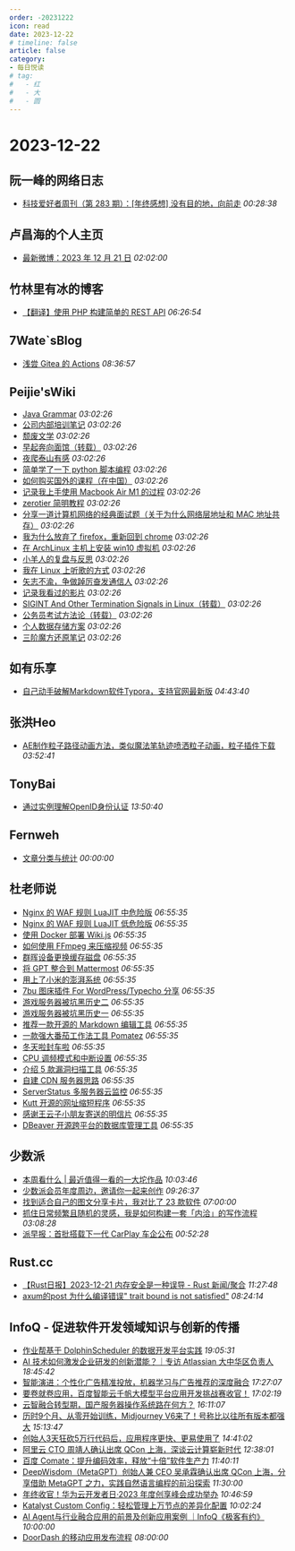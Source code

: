 ```yaml
---
order: -20231222
icon: read
date: 2023-12-22
# timeline: false
article: false
category:
- 每日悦读
# tag:
#   - 红
#   - 大
#   - 圆
---
```


# 2023-12-22 
## 阮一峰的网络日志<span></span>
* [科技爱好者周刊（第 283 期）：\[年终感想\] 没有目的地，向前走](http://www.ruanyifeng.com/blog/2023/12/weekly-issue-283.html) *00:28:38* 
## 卢昌海的个人主页<span></span>
* [最新微博：2023 年 12 月 21 日](https://www.changhai.org/articles/miscellaneous/blog/202312.php#latest) *02:02:00* 
## 竹林里有冰的博客<span></span>
* [【翻译】使用 PHP 构建简单的 REST API](https://zhul.in/2023/12/12/php-simple-rest-api/) *06:26:54* 
## 7Wate`sBlog<span></span>
* [浅尝 Gitea 的 Actions](https://blog.7wate.com/archives/qian-chang-gitea-de-actions) *08:36:57* 
## Peijie'sWiki<span></span>
* [Java Grammar](https://liupj.top/2023/12/10/JavarGrammar/) *03:02:26* 
* [公司内部培训笔记](https://liupj.top/2023/12/03/structuredExpression/) *03:02:26* 
* [颓废文学](https://liupj.top/2023/11/19/relax/) *03:02:26* 
* [早起奔向面馆（转载）](https://liupj.top/2023/09/10/eat-fish-noddle-at-morning/) *03:02:26* 
* [夜爬泰山有感](https://liupj.top/2023/06/24/mountTai/) *03:02:26* 
* [简单学了一下 python 脚本编程](https://liupj.top/2023/04/01/py_takeaway_message/) *03:02:26* 
* [如何购买国外的课程（在中国）](https://liupj.top/2023/03/28/how-to-buy-courses-on-udemy-in-china/) *03:02:26* 
* [记录我上手使用 Macbook Air M1 的过程](https://liupj.top/2023/03/18/macos-m1-setup/) *03:02:26* 
* [zerotier 简明教程](https://liupj.top/2023/01/31/zerotier/) *03:02:26* 
* [分享一道计算机网络的经典面试题（关于为什么网络层地址和 MAC 地址共存）](https://liupj.top/2023/01/30/mac-ip/) *03:02:26* 
* [我为什么放弃了 firefox，重新回到 chrome](https://liupj.top/2023/01/07/why-chrome/) *03:02:26* 
* [在 ArchLinux 主机上安装 win10 虚拟机](https://liupj.top/2022/12/31/windows10-in-virtualbox/) *03:02:26* 
* [小羊人的复盘与反思](https://liupj.top/2022/12/12/ill/) *03:02:26* 
* [我在 Linux 上听歌的方式](https://liupj.top/2022/12/09/music-linux-method/) *03:02:26* 
* [矢志不渝，争做踔厉奋发通信人](https://liupj.top/2022/10/22/1_big_20/) *03:02:26* 
* [记录我看过的影片](https://liupj.top/2022/10/02/movies/) *03:02:26* 
* [SIGINT And Other Termination Signals in Linux（转载）](https://liupj.top/2022/08/05/sigint-and-other-termination-signals-in-linux/) *03:02:26* 
* [公务员考试方法论（转载）](https://liupj.top/2022/07/22/gongkao-method/) *03:02:26* 
* [个人数据存储方案](https://liupj.top/2022/07/12/data-storage/) *03:02:26* 
* [三阶魔方还原笔记](https://liupj.top/2022/07/10/mofang/) *03:02:26* 
## 如有乐享<span></span>
* [自己动手破解Markdown软件Typora，支持官网最新版](https://51.ruyo.net/18583.html) *04:43:40* 
## 张洪Heo<span></span>
* [AE制作粒子路径动画方法，类似魔法笔轨迹喷洒粒子动画，粒子插件下载](https://blog.zhheo.com/p/d7dc0728.html) *03:52:41* 
## TonyBai<span></span>
* [通过实例理解OpenID身份认证](https://tonybai.com/2023/12/22/understand-oidc-by-example/) *13:50:40* 
## Fernweh<span></span>
* [文章分类与统计](https://blog.wohin.me/post-categories/) *00:00:00* 
## 杜老师说<span></span>
* [Nginx 的 WAF 规则 LuaJIT 中危险版](https://dusays.com/658/) *06:55:35* 
* [Nginx 的 WAF 规则 LuaJIT 低危险版](https://dusays.com/657/) *06:55:35* 
* [使用 Docker 部署 Wiki.js](https://dusays.com/656/) *06:55:35* 
* [如何使用 FFmpeg 来压缩视频](https://dusays.com/655/) *06:55:35* 
* [群晖设备更换缓存磁盘](https://dusays.com/654/) *06:55:35* 
* [将 GPT 整合到 Mattermost](https://dusays.com/653/) *06:55:35* 
* [用上了小米的澎湃系统](https://dusays.com/652/) *06:55:35* 
* [7bu 图床插件 For WordPress/Typecho 分享](https://dusays.com/651/) *06:55:35* 
* [游戏服务器被坑黑历史二](https://dusays.com/650/) *06:55:35* 
* [游戏服务器被坑黑历史一](https://dusays.com/649/) *06:55:35* 
* [推荐一款开源的 Markdown 编辑工具](https://dusays.com/648/) *06:55:35* 
* [一款强大番茄工作法工具 Pomatez](https://dusays.com/647/) *06:55:35* 
* [冬天啦封车啦](https://dusays.com/646/) *06:55:35* 
* [CPU 调频模式和中断设置](https://dusays.com/645/) *06:55:35* 
* [介绍 5 款漏洞扫描工具](https://dusays.com/644/) *06:55:35* 
* [自建 CDN 服务器思路](https://dusays.com/643/) *06:55:35* 
* [ServerStatus 多服务器云监控](https://dusays.com/642/) *06:55:35* 
* [Kutt 开源的网址缩短程序](https://dusays.com/641/) *06:55:35* 
* [感谢王云子小朋友寄送的明信片](https://dusays.com/640/) *06:55:35* 
* [DBeaver 开源跨平台的数据库管理工具](https://dusays.com/639/) *06:55:35* 
## 少数派<span></span>
* [本周看什么 | 最近值得一看的一大坨作品](https://sspai.com/post/85272) *10:03:46* 
* [少数派会员年度周边，邀请你一起来创作](https://sspai.com/prime/story/member-merch-design-2023) *09:26:37* 
* [找到适合自己的图文分享卡片，我对比了 23 款软件](https://sspai.com/post/85218) *07:00:00* 
* [抓住日常频繁且随机的灵感，我是如何构建一套「内洽」的写作流程](https://sspai.com/post/84644) *03:08:28* 
* [派早报：首批搭载下一代 CarPlay 车企公布](https://sspai.com/post/85260) *00:52:28* 
## Rust.cc<span></span>
* [【Rust日报】2023-12-21 内存安全是一种误导 - Rust 新闻/聚合](https://rustcc.cn/article?id=bb79e2a1-2a89-4e58-aaa3-2acc96ef456f) *11:27:48* 
* [axum的post 为什么编译错误" trait bound is not satisfied"](https://rustcc.cn/article?id=21264345-1838-42c1-8d7d-526bedee042d) *08:24:14* 
## InfoQ - 促进软件开发领域知识与创新的传播<span></span>
* [作业帮基于 DolphinScheduler 的数据开发平台实践](https://www.infoq.cn/article/gh2xDWqIlAY9CSIxuNSs?utm_source=rss&utm_medium=article) *19:05:31* 
* [AI 技术如何激发企业研发的创新潜能？｜专访 Atlassian 大中华区负责人](https://www.infoq.cn/article/TpNQKuBWUbxScsQ4Sfru?utm_source=rss&utm_medium=article) *18:45:42* 
* [智能演进：个性化广告精准投放，机器学习与广告推荐的深度融合](https://www.infoq.cn/article/hLB1UD2FZ4YJaFLzAYQa?utm_source=rss&utm_medium=article) *17:27:07* 
* [要卷就卷应用，百度智能云千帆大模型平台应用开发挑战赛收官！](https://www.infoq.cn/article/xIOVsMwUX9FbltjLb53u?utm_source=rss&utm_medium=article) *17:02:19* 
* [云智融合转型期，国产服务器操作系统路在何方？](https://www.infoq.cn/article/Jys1CmkLHLLvGTNsiIKx?utm_source=rss&utm_medium=article) *16:11:07* 
* [历时9个月、从零开始训练，Midjourney V6来了！号称比以往所有版本都强大](https://www.infoq.cn/article/PUBbtUKvLOw5JB05B4Jd?utm_source=rss&utm_medium=article) *15:13:47* 
* [创始人3天狂砍5万行代码后，应用程序更快、更易使用了](https://www.infoq.cn/article/empFkGQ183cHqHp5HGDR?utm_source=rss&utm_medium=article) *14:41:02* 
* [阿里云 CTO 周靖人确认出席 QCon 上海，深谈云计算崭新时代](https://www.infoq.cn/article/KUzOm728U94NC6C4Vvvz?utm_source=rss&utm_medium=article) *12:38:01* 
* [百度 Comate：提升编码效率，释放“十倍”软件生产力](https://www.infoq.cn/video/NlLHGHXdGAg4XW61U3Z2?utm_source=rss&utm_medium=article) *11:40:11* 
* [DeepWisdom（MetaGPT）创始人兼 CEO 吴承霖确认出席 QCon 上海，分享借助 MetaGPT 之力，实践自然语言编程的前沿探索](https://www.infoq.cn/article/QecDLpTkeOGuGW938r64?utm_source=rss&utm_medium=article) *11:30:00* 
* [年终收官！华为云开发者日·2023 年度创享峰会成功举办](https://www.infoq.cn/article/1eY7fD1MyipT3bshCtvT?utm_source=rss&utm_medium=article) *10:46:59* 
* [Katalyst Custom Config：轻松管理上万节点的差异化配置](https://www.infoq.cn/article/5Vpsr1PJ0J1cMiIVEgRj?utm_source=rss&utm_medium=article) *10:02:24* 
* [AI Agent与行业融合应用的前景及创新应用案例 ｜InfoQ《极客有约》](https://www.infoq.cn/article/DLBK3rdpsbvDxCgVHzRl?utm_source=rss&utm_medium=article) *10:00:00* 
* [DoorDash 的移动应用发布流程](https://www.infoq.cn/article/UiWCX8hE6wtOgx258xER?utm_source=rss&utm_medium=article) *08:00:00* 
